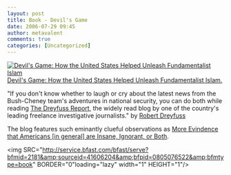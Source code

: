 ```yaml
---
layout: post
title: Book - Devil's Game
date: 2006-07-29 09:45
author: metavalent
comments: true
categories: [Uncategorized]
---
```

<!--Lead Photo --><a HREF="http://service.bfast.com/bfast/click?bfmid=2181&amp;sourceid=41606204&amp;bfpid=0805076522&amp;bfmtype=book"><img SRC="http://images.barnesandnoble.com/images/10260000/10267336.gif" BORDER="0" ALT="Devil's Game: How the United States Helped Unleash Fundamentalist Islam"/>Devil's Game: How the United States Helped Unleash Fundamentalist Islam.</a>

"If you don't know whether to laugh or cry about the latest news from the Bush-Cheney team's adventures in national security, you can do both while reading <a href="http://robertdreyfuss.com/blog">The Dreyfuss Report</a>, the widely read blog by one of the country's leading freelance investigative journalists." by <a href="http://robertdreyfuss.com/">Robert Dreyfuss</a>

The blog features such eminantly clueful observations as <a href="http://robertdreyfuss.com/blog/2006/07/more_evidence_americans_are_in.html">More Evindence that Americans [in general] are Insane, Ignorant, or Both</a>.

<img SRC="http://service.bfast.com/bfast/serve?bfmid=2181&amp;sourceid=41606204&amp;bfpid=0805076522&amp;bfmtype=book" BORDER="0"loading="lazy" width="1" HEIGHT="1"/>
